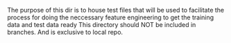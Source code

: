 The purpose of this dir is to house test files that will be used to facilitate the process for doing the neccessary feature engineering to get the training data and test data ready
 This directory should NOT be included in branches. And is exclusive to local repo.
